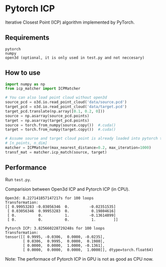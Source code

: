 # Pytorch ICP

Iterative Closest Point (ICP) algorithm implemented by PyTorch.

## Requirements

```
pytorch
numpy
open3d (optional, it is only used in test.py and not neccesary)
```

## How to use

``` python
import numpy as np
from icp_matcher import ICPMatcher

# You can also load point cloud without open3d
source_pcd = o3d.io.read_point_cloud('data/source.pcd')
target_pcd = o3d.io.read_point_cloud('data/target.pcd')
target_pcd.translate(np.array([0.1, 0.2, 0]))
source = np.asarray(source_pcd.points)
target = np.asarray(target_pcd.points)
source = torch.from_numpy(source.copy())  #.cuda()
target = torch.from_numpy(target.copy())  #.cuda()

# Assume sourse and target cloud point is already loaded into pytorch tensor
# [n_points, n_dim]
matcher = ICPMatcher(max_nearest_distance=0.2, max_iteration=1000)
transf_mat = matcher.icp_match(source, target)

```

## Performance

Run `test.py`.

Comparision between Open3d ICP and Pytorch ICP (in CPU).
```
Open3d: 8.227141857147217s for 100 loops
Transformation:
[[ 0.99953283 -0.03056346  0.         -0.02351535]
 [ 0.03056346  0.99953283  0.          0.19804616]
 [ 0.          0.          1.         -0.13614899]
 [ 0.          0.          0.          1.        ]]

Pytorch ICP: 3.825660228729248s for 100 loops
Transformation:
tensor([[ 0.9995, -0.0306,  0.0000, -0.0235],
        [ 0.0306,  0.9995,  0.0000,  0.1980],
        [ 0.0000,  0.0000,  1.0000, -0.1361],
        [ 0.0000,  0.0000,  0.0000,  1.0000]], dtype=torch.float64)
```

Note: The performace of Pytorch ICP in GPU is not as good as CPU now.
